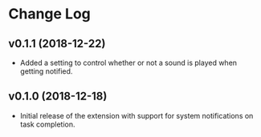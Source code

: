 # Change Log

## v0.1.1 (2018-12-22)
- Added a setting to control whether or not a sound is played when getting notified.

## v0.1.0 (2018-12-18)
- Initial release of the extension with support for system notifications on task completion.
